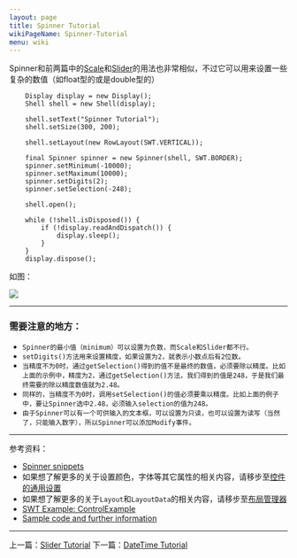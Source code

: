 ```yaml
---
layout: page
title: Spinner Tutorial
wikiPageName: Spinner-Tutorial
menu: wiki
---
```


Spinner和前两篇中的[Scale]({{site.baseurl}}/wiki/Scale-Tutorial)和[Slider]({{site.baseurl}}/wiki/Slider-Tutorial.html)的用法也非常相似，不过它可以用来设置一些复杂的数值（如float型的或是double型的）

		Display display = new Display();
		Shell shell = new Shell(display);

		shell.setText("Spinner Tutorial");
		shell.setSize(300, 200);

		shell.setLayout(new RowLayout(SWT.VERTICAL));

		final Spinner spinner = new Spinner(shell, SWT.BORDER);
		spinner.setMinimum(-10000);
		spinner.setMaximum(10000);
		spinner.setDigits(2);
		spinner.setSelection(-248);

		shell.open();

		while (!shell.isDisposed()) {
			if (!display.readAndDispatch()) {
				display.sleep();
			}
		}
		display.dispose();

如图：

![]({{site.baseurl}}/wiki/images/image_swt_spinner.png)

***
### 需要注意的地方：

* `Spinner的最小值（minimum）可以设置为负数，而Scale和Slider都不行。`
* `setDigits()方法用来设置精度，如果设置为2，就表示小数点后有2位数。`
* `当精度不为0时，通过getSelection()得到的值不是最终的数值，必须要除以精度。比如上面的示例中，精度为2，通过getSelection()方法，我们得到的值是248，于是我们最终需要的除以精度数值就为2.48。`
* `同样的，当精度不为0时，调用setSelection()的值必须要乘以精度。比如上面的例子中，要让Spinner选中2.48，必须输入selection的值为248。`
* `由于Spinner可以有一个可供输入的文本框，可以设置为只读，也可以设置为读写（当然了，只能输入数字），所以Spinner可以添加Modify事件。`

***
参考资料：
  * [Spinner snippets](http://www.eclipse.org/swt/snippets/#spinner)
  * 如果想了解更多的关于设置颜色，字体等其它属性的相关内容，请移步至[控件的通用设置]({{site.baseurl}}/wiki/Common-Properties-Tutorial.html)
  * 如果想了解更多的关于`Layout`和`LayoutData`的相关内容，请移步至[布局管理器]({{site.baseurl}}/wiki/Layouts-Tutorial.html)
  * [SWT Example: ControlExample](http://www.eclipse.org/swt/examples.php)
  * [Sample code and further information](http://www.eclipse.org/swt/)

***

上一篇：[Slider Tutorial]({{site.baseurl}}/wiki/Slider-Tutorial.html)
下一篇：[DateTime Tutorial]({{site.baseurl}}/wiki/DateTime-Tutorial.html)
